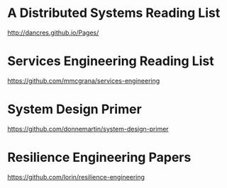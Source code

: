# A Distributed Systems Reading List
http://dancres.github.io/Pages/

# Services Engineering Reading List
https://github.com/mmcgrana/services-engineering

# System Design Primer
https://github.com/donnemartin/system-design-primer

# Resilience Engineering Papers
https://github.com/lorin/resilience-engineering